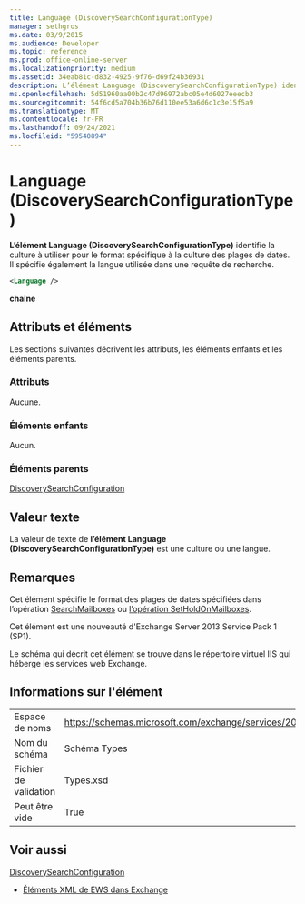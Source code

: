 ```yaml
---
title: Language (DiscoverySearchConfigurationType)
manager: sethgros
ms.date: 03/9/2015
ms.audience: Developer
ms.topic: reference
ms.prod: office-online-server
ms.localizationpriority: medium
ms.assetid: 34eab81c-d832-4925-9f76-d69f24b36931
description: L’élément Language (DiscoverySearchConfigurationType) identifie la culture à utiliser pour le format spécifique à la culture des plages de dates. Il spécifie également la langue utilisée dans une requête de recherche.
ms.openlocfilehash: 5d51960aa00b2c47d96972abc05e4d6027eeecb3
ms.sourcegitcommit: 54f6cd5a704b36b76d110ee53a6d6c1c3e15f5a9
ms.translationtype: MT
ms.contentlocale: fr-FR
ms.lasthandoff: 09/24/2021
ms.locfileid: "59540894"
---
```

# <a name="language-discoverysearchconfigurationtype"></a>Language (DiscoverySearchConfigurationType)

**L’élément Language (DiscoverySearchConfigurationType)** identifie la culture à utiliser pour le format spécifique à la culture des plages de dates. Il spécifie également la langue utilisée dans une requête de recherche. 
  
```XML
<Language />
```

 **chaîne**
## <a name="attributes-and-elements"></a>Attributs et éléments

Les sections suivantes décrivent les attributs, les éléments enfants et les éléments parents.
  
### <a name="attributes"></a>Attributs

Aucune.
  
### <a name="child-elements"></a>Éléments enfants

Aucun.
  
### <a name="parent-elements"></a>Éléments parents

[DiscoverySearchConfiguration](discoverysearchconfiguration.md)
  
## <a name="text-value"></a>Valeur texte

La valeur de texte de **l’élément Language (DiscoverySearchConfigurationType)** est une culture ou une langue. 
  
## <a name="remarks"></a>Remarques

Cet élément spécifie le format des plages de dates spécifiées dans l’opération [SearchMailboxes](searchmailboxes-operation.md) ou [l’opération SetHoldOnMailboxes](setholdonmailboxes-operation.md).
  
Cet élément est une nouveauté d'Exchange Server 2013 Service Pack 1 (SP1).
  
Le schéma qui décrit cet élément se trouve dans le répertoire virtuel IIS qui héberge les services web Exchange.
  
## <a name="element-information"></a>Informations sur l'élément

|||
|:-----|:-----|
|Espace de noms  <br/> |https://schemas.microsoft.com/exchange/services/2006/types  <br/> |
|Nom du schéma  <br/> |Schéma Types  <br/> |
|Fichier de validation  <br/> |Types.xsd  <br/> |
|Peut être vide  <br/> |True  <br/> |
   
## <a name="see-also"></a>Voir aussi



[DiscoverySearchConfiguration](discoverysearchconfiguration.md)


- [Éléments XML de EWS dans Exchange](ews-xml-elements-in-exchange.md)

